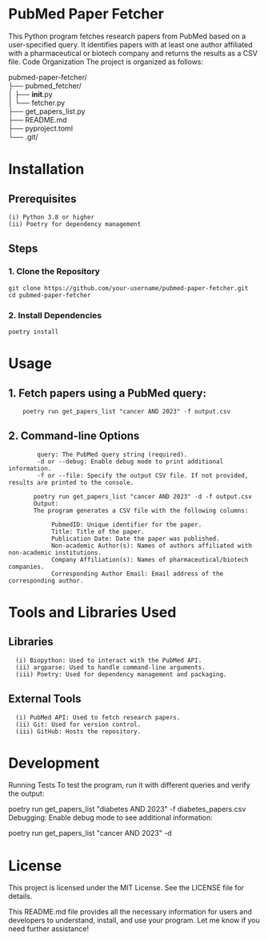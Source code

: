# PubMed Paper Fetcher
This Python program fetches research papers from PubMed based on a user-specified query. It identifies papers with at least one author affiliated with a pharmaceutical or biotech company and returns the results as a CSV file.
Code Organization
The project is organized as follows:

pubmed-paper-fetcher/                                                                                                                                                  
├── pubmed_fetcher/              
│   ├── __init__.py              
│   └── fetcher.py              
├── get_papers_list.py          
├── README.md                    
├── pyproject.toml               
└── .git/                        

# Installation
## Prerequisites
    (i) Python 3.8 or higher
    (ii) Poetry for dependency management


## Steps
   ### 1. Clone the Repository
    git clone https://github.com/your-username/pubmed-paper-fetcher.git
    cd pubmed-paper-fetcher
   ### 2. Install Dependencies
    poetry install

# Usage
 ## 1. Fetch papers using a PubMed query:
        poetry run get_papers_list "cancer AND 2023" -f output.csv
 ## 2. Command-line Options
            query: The PubMed query string (required).
            -d or --debug: Enable debug mode to print additional information.
            -f or --file: Specify the output CSV file. If not provided, results are printed to the console.

           poetry run get_papers_list "cancer AND 2023" -d -f output.csv
           Output:
           The program generates a CSV file with the following columns:

                PubmedID: Unique identifier for the paper.
                Title: Title of the paper.
                Publication Date: Date the paper was published.                
                Non-academic Author(s): Names of authors affiliated with non-academic institutions.                
                Company Affiliation(s): Names of pharmaceutical/biotech companies.
                Corresponding Author Email: Email address of the corresponding author.

# Tools and Libraries Used
   ## Libraries
      (i) Biopython: Used to interact with the PubMed API.
      (ii) argparse: Used to handle command-line arguments.
      (iii) Poetry: Used for dependency management and packaging.
   ## External Tools
      (i) PubMed API: Used to fetch research papers.
      (ii) Git: Used for version control.
      (iii) GitHub: Hosts the repository.

# Development
Running Tests
To test the program, run it with different queries and verify the output:

poetry run get_papers_list "diabetes AND 2023" -f diabetes_papers.csv          
Debugging: Enable debug mode to see additional information:

poetry run get_papers_list "cancer AND 2023" -d

# License
This project is licensed under the MIT License. See the LICENSE file for details.

This README.md file provides all the necessary information for users and developers to understand, install, and use your program. Let me know if you need further assistance!

